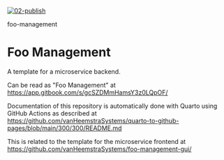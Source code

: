 [![02-publish](https://github.com/vanHeemstraSystems/foo-management/actions/workflows/02-publish.yml/badge.svg)](https://github.com/vanHeemstraSystems/foo-management/actions/workflows/02-publish.yml)

foo-management
# Foo Management

A template for a microservice backend.

Can be read as "Foo Management" at https://app.gitbook.com/s/gcSZDMmHamsY3z0LQpOF/

Documentation of this repository is automatically done with Quarto using GitHub Actions as described at https://github.com/vanHeemstraSystems/quarto-to-github-pages/blob/main/300/300/README.md

This is related to the template for the microservice frontend at https://github.com/vanHeemstraSystems/foo-management-gui/
